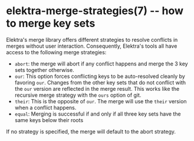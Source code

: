 # elektra-merge-strategies(7) -- how to merge key sets

Elektra's merge library offers different strategies to resolve conflicts in merges without user interaction.
Consequently, Elektra's tools all have access to the following merge strategies:

- `abort`: the merge will abort if any conflict happens and merge the 3 key sets together otherwise.
- `our`: This option forces conflicting keys to be auto-resolved cleanly by favoring `our`. Changes from the other key sets that do not conflict with the `our` version are reflected in the merge result. This works like the recursive merge strategy with the `ours` option of git.
- `their`: This is the opposite of `our`. The merge will use the `their` version when a conflict happens.
- `equal`: Merging is successful if and only if all three key sets have the same keys below their roots

If no strategy is specified, the merge will default to the abort strategy.
